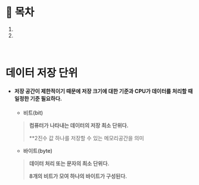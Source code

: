 # 🔖 목차

1.
2.

<br/>

# 데이터 저장 단위

  - #### 저장 공간이 제한적이기 때문에 저장 크기에 대한 기준과 CPU가 데이터를 처리할 때 일정한 기준 필요하다.<br/>
	- 비트(bit)
	> **컴퓨터가 나타내는 데이터의 저장 최소 단위다.**
	> 
	> **2진수 값 하나를 저장할 수 있는 메모리공간을 의미


	- 바이트(byte)
	> **데이터 처리 또는 문자의 최소 단위다.**
	> 
	> **8개의 비트가 모여 하나의 바이트가 구성된다.**
